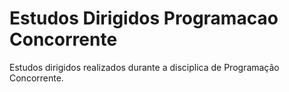 # Estudos Dirigidos Programacao Concorrente
 Estudos dirigidos realizados durante a disciplica de Programação Concorrente.
